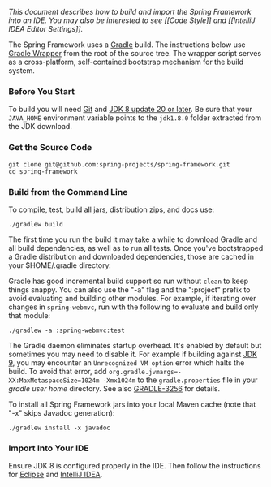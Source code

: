 _This document describes how to build and import the Spring Framework into an IDE.
You may also be interested to see [[Code Style]] and [[IntelliJ IDEA Editor Settings]]._

The Spring Framework uses a [Gradle](http://gradle.org) build. The instructions below
use [Gradle Wrapper](http://vimeo.com/34436402) from the root of the source tree.
The wrapper script serves as a cross-platform, self-contained bootstrap mechanism
for the build system.

### Before You Start

To build you will need [Git](http://help.github.com/set-up-git-redirect) and
[JDK 8 update 20 or later](http://www.oracle.com/technetwork/java/javase/downloads).
Be sure that your `JAVA_HOME` environment variable points to the `jdk1.8.0` folder
extracted from the JDK download.

### Get the Source Code

```
git clone git@github.com:spring-projects/spring-framework.git
cd spring-framework
```

### Build from the Command Line

To compile, test, build all jars, distribution zips, and docs use:
```
./gradlew build
```

The first time you run the build it may take a while to download Gradle and all build dependencies, as well as to run all tests. Once you've bootstrapped a Gradle distribution and downloaded dependencies, those are cached in your $HOME/.gradle directory.

Gradle has good incremental build support so run without `clean` to keep things snappy. You can also use the "-a" flag and the ":project" prefix to avoid evaluating and building other modules. For example, if iterating over changes in `spring-webmvc`, run with the following to evaluate and build only that module:
```
./gradlew -a :spring-webmvc:test
```

The Gradle daemon eliminates startup overhead. It's enabled by default but sometimes you may need to disable it. For example if building against [JDK 9](https://jdk9.java.net/download/), you may encounter an `Unrecognized VM option` error which halts the build. To avoid that error, add `org.gradle.jvmargs=-XX:MaxMetaspaceSize=1024m -Xmx1024m` to the `gradle.properties` file in your _gradle user home_ directory. See also [GRADLE-3256](https://issues.gradle.org/browse/GRADLE-3256) for details.

To install all Spring Framework jars into your local Maven cache (note that "-x" skips Javadoc generation):
```
./gradlew install -x javadoc
```

### Import Into Your IDE

Ensure JDK 8 is configured properly in the IDE. Then follow the instructions for [Eclipse](https://github.com/spring-projects/spring-framework/blob/master/import-into-eclipse.md) and [IntelliJ IDEA](https://github.com/spring-projects/spring-framework/blob/master/import-into-idea.md).
